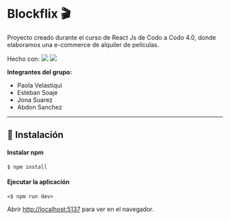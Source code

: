 # Blockflix 🎬

Proyecto creado durante el curso de React Js de Codo a Codo 4.0, donde elaboramos una e-commerce de alquiler de películas.

Hecho con: ![](https://img.shields.io/badge/React%20JS%20-0891b2) ![](https://img.shields.io/badge/Firebase%20-16a34a)

**Integrantes del grupo:**

- Paola Velastiqui
- Esteban Soaje
- Jona Suarez
- Abdon Sanchez

----
## 📝 Instalación

#### Instalar npm

`$ npm install`

#### Ejecutar la aplicación

`<$ npm run dev>`

Abrir [http://localhost:5137](http://localhost:5137) para ver en el navegador.
